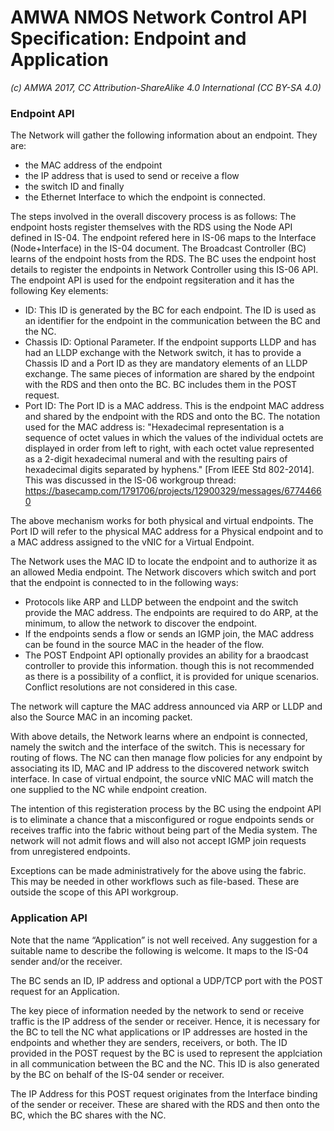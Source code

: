 # AMWA NMOS Network Control API Specification: Endpoint and Application

_(c) AMWA 2017, CC Attribution-ShareAlike 4.0 International (CC BY-SA 4.0)_

### Endpoint API

The Network will gather the following information about an endpoint.  They are:
* the MAC address of the endpoint 
* the IP address that is used to send or receive a flow 
* the switch ID and finally
* the Ethernet Interface to which the endpoint is connected.

The steps involved in the overall discovery process is as follows:
The endpoint hosts register themselves with the RDS using the Node API defined in IS-04. The endpoint refered here in IS-06 maps to the Interface (Node+Interface) in the IS-04 document. The Broadcast Controller (BC) learns of the endpoint hosts from the RDS. The BC uses the endpoint host details to register the endpoints in Network Controller using this IS-06 API. The endpoint API is used for the endpoint regsiteration and it has the following Key elements: 

- ID: This ID is generated by the BC for each endpoint.  The ID is used as an identifier for the endpoint in the communication between the BC and the NC.
- Chassis ID: Optional Parameter. If the endpoint supports LLDP and has had an LLDP exchange with the Network switch, it has to provide a Chassis ID and a Port ID as they are mandatory elements of an LLDP exchange. The same pieces of information are shared by the endpoint with the RDS and then onto the BC. BC includes them in the POST request. 
- Port ID: The Port ID is a MAC address. This is the endpoint MAC address and shared by the endpoint with the RDS and onto the BC. The notation used for the MAC address is: "Hexadecimal representation is a sequence of octet values in which the values of the individual octets are displayed in order from left to right, with each octet value represented as a 2-digit hexadecimal numeral and with the resulting pairs of hexadecimal digits separated by hyphens." [From IEEE Std 802-2014]. This was discussed in the IS-06 workgroup thread:
https://basecamp.com/1791706/projects/12900329/messages/67744660

The above mechanism works for both physical and virtual endpoints. The Port ID will refer to the physical MAC address for a Physical endpoint and to a MAC address assigned to the vNIC for a Virtual Endpoint.

The Network uses the MAC ID to locate the endpoint and to authorize it as an allowed Media endpoint. The Network discovers which switch and port that the endpoint is connected to in the following ways:

- Protocols like ARP and LLDP between the endpoint and the switch provide the MAC address.  The endpoints are required to do ARP, at the minimum, to allow the network to discover the endpoint. 
- If the endpoints sends a flow or sends an IGMP join, the MAC address can be found in the source MAC in the header of the flow.
- The POST Endpoint API optionally provides an ability for a braodcast controller to provide this information. though this is not recommended as there is a possibility of a conflict, it is provided for unique scenarios. Conflict resolutions are not considered in this case.

The network will capture the MAC address announced via ARP or LLDP and also the Source MAC in an incoming packet. 

With above details, the Network learns where an endpoint is connected, namely the switch and the interface of the switch. This is necessary for routing of flows. The NC can then manage flow policies for any endpoint by associating its ID, MAC and IP address to the discovered network switch interface. In case of virtual endpoint, the source vNIC MAC will match the one supplied to the NC while endpoint creation. 

The intention of this registeration process by the BC using the endpoint API is to eliminate a chance that a misconfigured or rogue endpoints sends or receives traffic into the fabric without being part of the Media system. The network will not admit flows and will also not accept IGMP join requests from unregistered endpoints.

Exceptions can be made administratively for the above using the fabric. This may be needed in other workflows such as file-based. These are outside the scope of this API workgroup. 

### Application API

Note that the name “Application” is not well received. Any suggestion for a suitable name to describe the following is welcome. It maps to the IS-04 sender and/or the receiver.   

The BC sends an ID, IP address and optional a UDP/TCP port with the POST request for an Application. 

The key piece of information needed by the network to send or receive traffic is the IP address of the sender or receiver. Hence, it is necessary for the BC to tell the NC what applications or IP addresses are hosted in the endpoints and whether they are senders, receivers, or both. 
The ID provided in the POST request by the BC is used to represent the applciation in all communication between the BC and the NC. This ID is also generated by the BC on behalf of the IS-04 sender or receiver.  

The IP Address for this POST request originates from the Interface binding of the sender or receiver. These are shared with the RDS and then onto the BC, which the BC shares with the NC.
